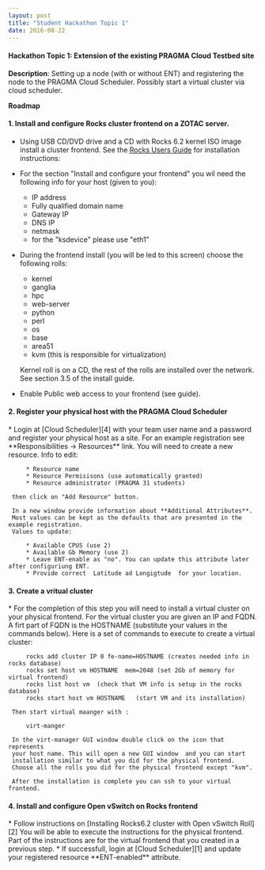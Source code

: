 ```yaml
---
layout: post
title: "Student Hackathon Topic 1"
date: 2016-08-22
---
```


<div class="border">
  <h4>Hackathon Topic 1: Extension of the existing PRAGMA Cloud Testbed site</h4>
</div>

**Description**: Setting up a node (with or without ENT) and registering the node to the PRAGMA Cloud
Scheduler. Possibly start a virtual cluster via cloud scheduler.

**Roadmap**

<h4><span class="strongword">1. Install and configure Rocks cluster frontend on a ZOTAC server.  </span></h4>

   * Using USB CD/DVD drive and a CD with Rocks 6.2 kernel ISO image install a
      cluster frontend. See the [Rocks Users Guide][1] for installation instructions:

   * For the section "Install and configure your frontend" you wil need the
     following info for your host (given to you):

     * IP address
     * Fully qualified domain name 
     * Gateway IP
     * DNS IP
     * netmask
     * for the "ksdevice" please use "eth1"

   * During the frontend install (you will be led to this screen) choose the following rolls:
 
     * kernel 
     * ganglia
     * hpc
     * web-server
     * python
     * perl
     * os
     * base
     * area51
     * kvm (this is responsible for virtualization)
     
     Kernel roll is on a CD, the rest of the rolls are installed over the network. 
     See section 3.5 of the install guide.

   * Enable Public web access to your frontend (see guide).

<h4><span class="strongword">2. Register your physical host with the PRAGMA Cloud Scheduler </span></h4>
   * Login at [Cloud Scheduler][4] with your team  user name and a password
     and register your physical host as a site. For an example registration
     see  **Responsibilities -> Resources** link. You will need to create a
     new resource. Info to edit:

         * Resource name
         * Resource Permisisons (use automatically granted)
         * Resource administrator (PRAGMA 31 students) 

     then click on "Add Resource" button. 

     In a new window provide information about **Additional Attributes**.
     Most values can be kept as the defaults that are presented in the example registration.
     Values to update:

         * Available CPUS (use 2)
         * Available Gb Memory (use 2)
         * Leave ENT-enable as "no". You can update this attribute later after configuriung ENT.
         * Provide correct  Latitude ad Longigtude  for your location.

<h4><span class="strongword">3. Create a vritual cluster</span></h4>
   * For the completion of this step you will need to install a virtual cluster
     on your physical frontend. For the virtual cluster you are given an IP
     and FQDN. A firt part of FQDN is the HOSTNAME (substitute your values in the commands below).
     Here is a set of commands to execute to create a virtual cluster:

         rocks add cluster IP 0 fe-name=HOSTNAME (creates needed info in rocks database)
         rocks set host vm HOSTNAME  mem=2048 (set 2Gb of memory for virtual frontend)
         rocks list host vm  (check that VM info is setup in the rocks database)
         rocks start host vm HOSTNAME   (start VM and its installation)

     Then start virtual maanger with :
        
         virt-manger

     In the virt-manager GUI window double click on the icon that represents
     your host name. This will open a new GUI window  and you can start
     installation similar to what you did for the physical frontend. 
     Choose all the rolls you did for the physical frontend except "kvm".

     After the installation is complete you can ssh to your virtual frontend.

<h4><span class="strongword">4. Install and configure Open vSwitch on Rocks frontend </span></h4>
   * Follow instructions on [Installing Rocks6.2 cluster with Open vSwitch Roll][2]
     You will be able to execute the instructions for the physical frontend.
     Part of the instructions are for the virtual frontend that you created in
     a previous step.
   * If successfull, login at [Cloud Scheduler][1] and update your registered
     resource **ENT-enabled** attribute.

<!--
<h4><span class="strongword">4. Install pragma_boot on the node </span></h4>

   Follow instructions in [this link][3]
-->

[1]: http://rocksclusters.github.io/docs/guides.html 
[2]: https://github.com/pragmagrid/pragma_ent/wiki/Installing-Rocks6.2-cluster-with-Open-vSwitch-Roll
[3]: https://github.com/pragmagrid/pragma_boot
[4]: http://fiji.rocksclusters.org/cloud-scheduler
